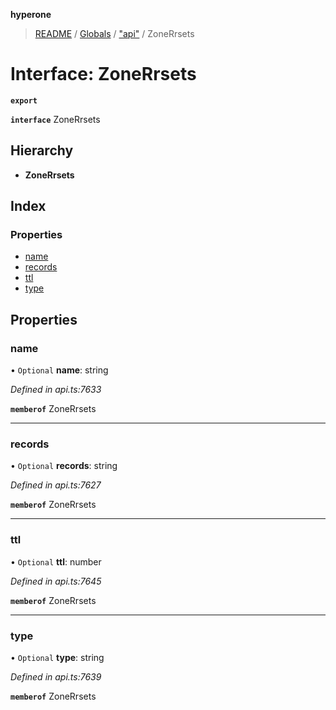 **hyperone**

> [README](../README.md) / [Globals](../globals.md) / ["api"](../modules/_api_.md) / ZoneRrsets

# Interface: ZoneRrsets

**`export`** 

**`interface`** ZoneRrsets

## Hierarchy

* **ZoneRrsets**

## Index

### Properties

* [name](_api_.zonerrsets.md#name)
* [records](_api_.zonerrsets.md#records)
* [ttl](_api_.zonerrsets.md#ttl)
* [type](_api_.zonerrsets.md#type)

## Properties

### name

• `Optional` **name**: string

*Defined in api.ts:7633*

**`memberof`** ZoneRrsets

___

### records

• `Optional` **records**: string

*Defined in api.ts:7627*

**`memberof`** ZoneRrsets

___

### ttl

• `Optional` **ttl**: number

*Defined in api.ts:7645*

**`memberof`** ZoneRrsets

___

### type

• `Optional` **type**: string

*Defined in api.ts:7639*

**`memberof`** ZoneRrsets
